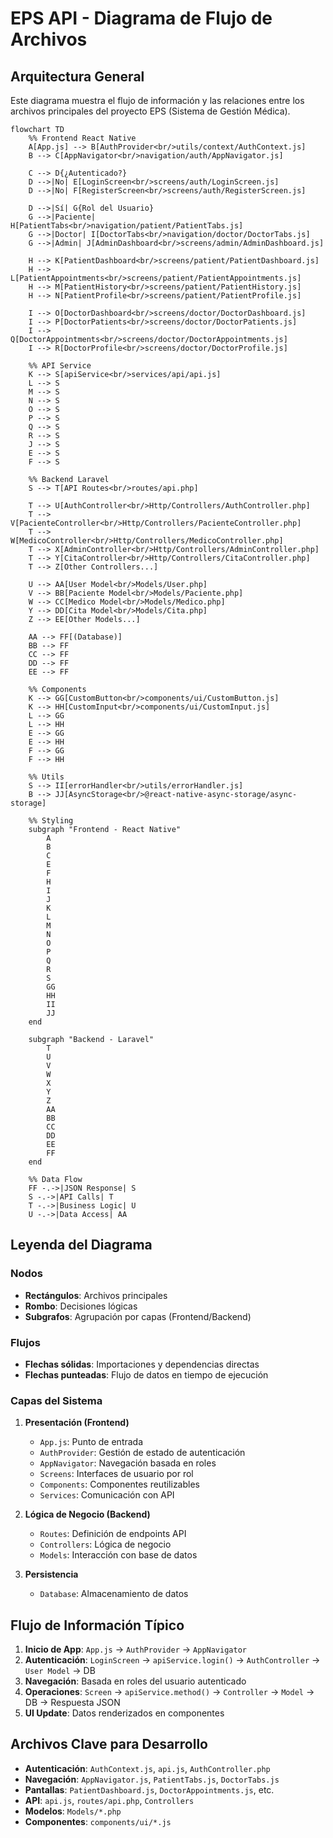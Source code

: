 # EPS API - Diagrama de Flujo de Archivos

## Arquitectura General
Este diagrama muestra el flujo de información y las relaciones entre los archivos principales del proyecto EPS (Sistema de Gestión Médica).

```mermaid
flowchart TD
    %% Frontend React Native
    A[App.js] --> B[AuthProvider<br/>utils/context/AuthContext.js]
    B --> C[AppNavigator<br/>navigation/auth/AppNavigator.js]

    C --> D{¿Autenticado?}
    D -->|No| E[LoginScreen<br/>screens/auth/LoginScreen.js]
    D -->|No| F[RegisterScreen<br/>screens/auth/RegisterScreen.js]

    D -->|Sí| G{Rol del Usuario}
    G -->|Paciente| H[PatientTabs<br/>navigation/patient/PatientTabs.js]
    G -->|Doctor| I[DoctorTabs<br/>navigation/doctor/DoctorTabs.js]
    G -->|Admin| J[AdminDashboard<br/>screens/admin/AdminDashboard.js]

    H --> K[PatientDashboard<br/>screens/patient/PatientDashboard.js]
    H --> L[PatientAppointments<br/>screens/patient/PatientAppointments.js]
    H --> M[PatientHistory<br/>screens/patient/PatientHistory.js]
    H --> N[PatientProfile<br/>screens/patient/PatientProfile.js]

    I --> O[DoctorDashboard<br/>screens/doctor/DoctorDashboard.js]
    I --> P[DoctorPatients<br/>screens/doctor/DoctorPatients.js]
    I --> Q[DoctorAppointments<br/>screens/doctor/DoctorAppointments.js]
    I --> R[DoctorProfile<br/>screens/doctor/DoctorProfile.js]

    %% API Service
    K --> S[apiService<br/>services/api/api.js]
    L --> S
    M --> S
    N --> S
    O --> S
    P --> S
    Q --> S
    R --> S
    J --> S
    E --> S
    F --> S

    %% Backend Laravel
    S --> T[API Routes<br/>routes/api.php]

    T --> U[AuthController<br/>Http/Controllers/AuthController.php]
    T --> V[PacienteController<br/>Http/Controllers/PacienteController.php]
    T --> W[MedicoController<br/>Http/Controllers/MedicoController.php]
    T --> X[AdminController<br/>Http/Controllers/AdminController.php]
    T --> Y[CitaController<br/>Http/Controllers/CitaController.php]
    T --> Z[Other Controllers...]

    U --> AA[User Model<br/>Models/User.php]
    V --> BB[Paciente Model<br/>Models/Paciente.php]
    W --> CC[Medico Model<br/>Models/Medico.php]
    Y --> DD[Cita Model<br/>Models/Cita.php]
    Z --> EE[Other Models...]

    AA --> FF[(Database)]
    BB --> FF
    CC --> FF
    DD --> FF
    EE --> FF

    %% Components
    K --> GG[CustomButton<br/>components/ui/CustomButton.js]
    K --> HH[CustomInput<br/>components/ui/CustomInput.js]
    L --> GG
    L --> HH
    E --> GG
    E --> HH
    F --> GG
    F --> HH

    %% Utils
    S --> II[errorHandler<br/>utils/errorHandler.js]
    B --> JJ[AsyncStorage<br/>@react-native-async-storage/async-storage]

    %% Styling
    subgraph "Frontend - React Native"
        A
        B
        C
        E
        F
        H
        I
        J
        K
        L
        M
        N
        O
        P
        Q
        R
        S
        GG
        HH
        II
        JJ
    end

    subgraph "Backend - Laravel"
        T
        U
        V
        W
        X
        Y
        Z
        AA
        BB
        CC
        DD
        EE
        FF
    end

    %% Data Flow
    FF -.->|JSON Response| S
    S -.->|API Calls| T
    T -.->|Business Logic| U
    U -.->|Data Access| AA
```

## Leyenda del Diagrama

### Nodos
- **Rectángulos**: Archivos principales
- **Rombo**: Decisiones lógicas
- **Subgrafos**: Agrupación por capas (Frontend/Backend)

### Flujos
- **Flechas sólidas**: Importaciones y dependencias directas
- **Flechas punteadas**: Flujo de datos en tiempo de ejecución

### Capas del Sistema

1. **Presentación (Frontend)**
   - `App.js`: Punto de entrada
   - `AuthProvider`: Gestión de estado de autenticación
   - `AppNavigator`: Navegación basada en roles
   - `Screens`: Interfaces de usuario por rol
   - `Components`: Componentes reutilizables
   - `Services`: Comunicación con API

2. **Lógica de Negocio (Backend)**
   - `Routes`: Definición de endpoints API
   - `Controllers`: Lógica de negocio
   - `Models`: Interacción con base de datos

3. **Persistencia**
   - `Database`: Almacenamiento de datos

## Flujo de Información Típico

1. **Inicio de App**: `App.js` → `AuthProvider` → `AppNavigator`
2. **Autenticación**: `LoginScreen` → `apiService.login()` → `AuthController` → `User Model` → DB
3. **Navegación**: Basada en roles del usuario autenticado
4. **Operaciones**: `Screen` → `apiService.method()` → `Controller` → `Model` → DB → Respuesta JSON
5. **UI Update**: Datos renderizados en componentes

## Archivos Clave para Desarrollo

- **Autenticación**: `AuthContext.js`, `api.js`, `AuthController.php`
- **Navegación**: `AppNavigator.js`, `PatientTabs.js`, `DoctorTabs.js`
- **Pantallas**: `PatientDashboard.js`, `DoctorAppointments.js`, etc.
- **API**: `api.js`, `routes/api.php`, `Controllers`
- **Modelos**: `Models/*.php`
- **Componentes**: `components/ui/*.js`